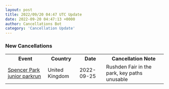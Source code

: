```yaml
---
layout: post
title: 2022/09/20 04:47 UTC Update
date: 2022-09-20 04:47:13 +0000
author: Cancellations Bot
category: 'Cancellation Update'
---
```


<h3>New Cancellations</h3>
<div class='hscrollable'>
<table style='width: 100%'>
    <tr>
        <th>Event</th>
        <th>Country</th>
        <th>Date</th>
        <th>Cancellation Note</th>
    </tr>
    <tr>
        <td><a href="https://www.parkrun.org.uk/spencerpark-juniors">Spencer Park junior parkrun</a></td>
        <td>United Kingdom</td>
        <td>2022-09-25</td>
        <td>Rushden Fair in the park, key paths unusable</td>
    </tr>
</table>
</div>
